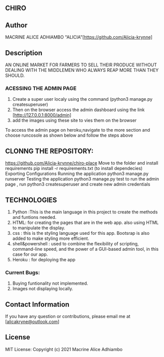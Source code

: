 ## CHIRO

## Author
MACRINE ALICE ADHIAMBO "ALICIA"[https://github.com/Alicia-krynne]

## Description
AN ONLINE MARKET FOR  FARMERS TO  SELL THEIR PRODUCE WITHOUT DEALING  WITH  THE  MIDDLEMEN WHO ALWAYS REAP  MORE THAN THEY SHOULD.


### ACESSING THE  ADMIN PAGE 
1. Create a super user localy using the command (python3 manage.py createsuperuser)
2. Then on the browser access the admin dashboard using the link [http://127.0.0.1:8000/admin]
3. add the  images using these site to  vies them on the browser

To access the admin page on heroku,navigate to the more section and choose runcosole as shown below and follow the steps above

## CLONNG THE  REPOSITORY:
https://github.com/Alicia-krynne/chiro-place
Move to the folder and install requirements
pip install -r requirements.txt (to  install dependecies)
Exporting Configurations
Running the application
python3 manage.py runserver
Testing the application
python3 manage.py test
to  run  the  admin page , run python3 createsuperuser and  create new  admin  credentials

## TECHNOLOGIES
1. Python :This is the main language in this project to create the methods and funtions needed. 
2. HTML: for creating the pages that are in the web app. also using HTML to manipulate the display. 
3. css : this is the styling language used for this app. Bootsrap is also added to make styling more efficient. 
4. shell&powershell : used to combine the flexibility of scripting, command-line speed, and the power of a GUI-based admin tool, in this case for our app.
5. Heroku :  for deploying the  app 

### Current Bugs:
1. Buying  funtionality  not implemented. 
2. Images not displaying locally.

## Contact Information
If you have any question or contributions, please email me at [alicakryne@outlook.com]

## License
MIT License:
Copyright (c) 2021 Macrine Alice Adhiambo
